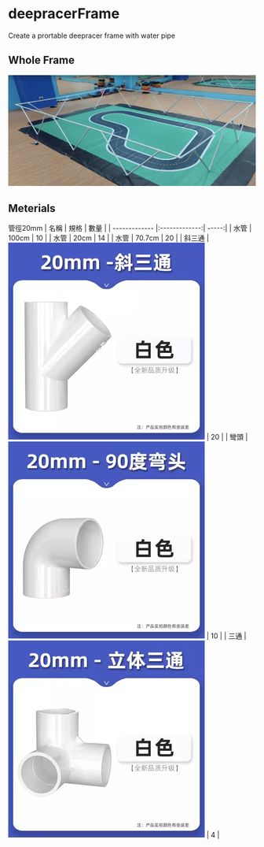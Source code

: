 # deepracerFrame
Create a prortable deepracer frame with water pipe

## Whole Frame
![ The frame and track without cover](/wholeFrame.jpg)

## Meterials
管徑20mm
| 名稱        | 規格        | 數量    |
| ------------- |:-------------:| -----:|
| 水管       | 100cm      | 10 |
| 水管        | 20cm      |   14 |
| 水管      | 70.7cm      |    20 |
| 斜三通      |  ![ 斜三通圖  ](/tripipe.png)   |    20 |
| 彎頭      |  ![ 90圖  ](/90.png)     |    10 |
| 三通     |  ![ tetra圖  ](/tetra.png)    |    4 |
